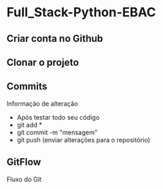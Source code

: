 # Full_Stack-Python-EBAC

## Criar conta no Github

## Clonar o projeto

## Commits
Informação de alteração
- Após testar todo seu código
- git add *
- git commit -m "mensagem"
- git push (enviar alterações para o repositório)

## GitFlow
Fluxo do Git